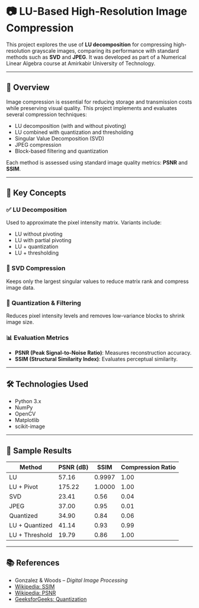 # 📷 LU-Based High-Resolution Image Compression

This project explores the use of **LU decomposition** for compressing high-resolution grayscale images, comparing its performance with standard methods such as **SVD** and **JPEG**. It was developed as part of a Numerical Linear Algebra course at Amirkabir University of Technology.

---

## 📌 Overview

Image compression is essential for reducing storage and transmission costs while preserving visual quality. This project implements and evaluates several compression techniques:

- LU decomposition (with and without pivoting)
- LU combined with quantization and thresholding
- Singular Value Decomposition (SVD)
- JPEG compression
- Block-based filtering and quantization

Each method is assessed using standard image quality metrics: **PSNR** and **SSIM**.

---

## 🧠 Key Concepts

### ✅ LU Decomposition  
Used to approximate the pixel intensity matrix. Variants include:
- LU without pivoting
- LU with partial pivoting
- LU + quantization
- LU + thresholding

### 🧮 SVD Compression  
Keeps only the largest singular values to reduce matrix rank and compress image data.

### 🧊 Quantization & Filtering  
Reduces pixel intensity levels and removes low-variance blocks to shrink image size.

### 📊 Evaluation Metrics  
- **PSNR (Peak Signal-to-Noise Ratio)**: Measures reconstruction accuracy.
- **SSIM (Structural Similarity Index)**: Evaluates perceptual similarity.

---

## 🛠 Technologies Used

- Python 3.x
- NumPy
- OpenCV
- Matplotlib
- scikit-image

---

## 📸 Sample Results

| Method            | PSNR (dB) | SSIM | Compression Ratio |
|------------------|-----------|------|-------------------|
| LU               | 57.16     | 0.9997 | 1.00             |
| LU + Pivot       | 175.22    | 1.0000 | 1.00             |
| SVD              | 23.41     | 0.56   | 0.04             |
| JPEG             | 37.00     | 0.95   | 0.01             |
| Quantized        | 34.90     | 0.84   | 0.06             |
| LU + Quantized   | 41.14     | 0.93   | 0.99             |
| LU + Threshold   | 19.79     | 0.86   | 1.00             |

---

## 📚 References

- Gonzalez & Woods – *Digital Image Processing*
- [Wikipedia: SSIM](https://en.wikipedia.org/wiki/Structural_similarity_index_measure)
- [Wikipedia: PSNR](https://en.wikipedia.org/wiki/Peak_signal-to-noise_ratio)
- [GeeksforGeeks: Quantization](https://www.geeksforgeeks.org/quantization-in-deep-learning)

